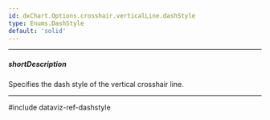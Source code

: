 ```yaml
---
id: dxChart.Options.crosshair.verticalLine.dashStyle
type: Enums.DashStyle
default: 'solid'
---
```

---
##### shortDescription
Specifies the dash style of the vertical crosshair line.

---
#include dataviz-ref-dashstyle